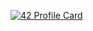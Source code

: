 [![42 Profile Card](https://1337-readme.vercel.app/api/profile?cursus=42&dark=true&email=hide&leet_logo=hide&login=wollio)](https://github.com/mohouyizme/1337-readme)

